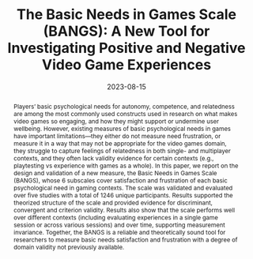 ---
title: "The Basic Needs in Games Scale (BANGS): A New Tool for Investigating Positive and Negative Video Game Experiences"
date: 2023-08-15
publishDate: 2023-08-15
authors: ["Nick Ballou", "Alena Denisova","Richard Ryan", "C Scott Rigby", "Sebastian Deterding"]
publication_types: ["3"]
author_notes:
- "That's me!"
abstract: "Players’ basic psychological needs for autonomy, competence, and relatedness are among the most commonly used constructs used in research on what makes video games so engaging, and how they might support or undermine user wellbeing. However, existing measures of basic psychological needs in games have important limitations—they either do not measure need frustration, or measure it in a way that may not be appropriate for the video games domain, they struggle to capture feelings of relatedness in both single- and multiplayer contexts, and they often lack validity evidence for certain contexts (e.g., playtesting vs experience with games as a whole). In this paper, we report on the design and validation of a new measure, the Basic Needs in Games Scale (BANGS), whose 6 subscales cover satisfaction and frustration of each basic psychological need in gaming contexts. The scale was validated and evaluated over five studies with a total of 1246 unique participants. Results supported the theorized structure of the scale and provided evidence for discriminant, convergent and criterion validity. Results also show that the scale performs well over different contexts (including evaluating experiences in a single game session or across various sessions) and over time, supporting measurement invariance. Together, the BANGS is a reliable and theoretically sound tool for researchers to measure basic needs satisfaction and frustration with a degree of domain validity not previously available."
featured: false
publication: "*Preprint*"
links:
  - icon_pack: ai
    icon: open-access
    name: Preprint
    url: 'https://osf.io/preprints/psyarxiv/4965z/'
  - icon_pack: ai
    icon: osf
    name: Data
    url: 'https://osf.io/uq8mp/'
---